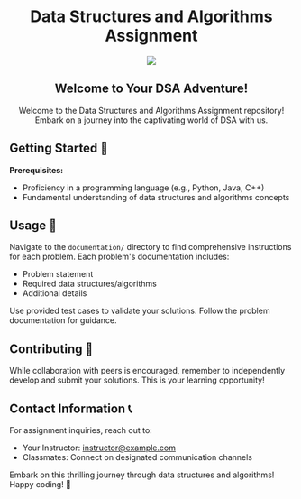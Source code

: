 <h1 align="center">Data Structures and Algorithms Assignment</h1>

<div align="center">
  <img src="https://www.bluewinston.com/wp-content/uploads/2019/01/bw_dsa-800x419.png.webp">
</div>

<h2 align="center">Welcome to Your DSA Adventure!</h2>

<p align="center">Welcome to the Data Structures and Algorithms Assignment repository! Embark on a journey into the captivating world of DSA with us.</p>

## Getting Started 🚀

**Prerequisites:**
- Proficiency in a programming language (e.g., Python, Java, C++)
- Fundamental understanding of data structures and algorithms concepts

## Usage 📖

Navigate to the `documentation/` directory to find comprehensive instructions for each problem. Each problem's documentation includes:
- Problem statement
- Required data structures/algorithms
- Additional details

Use provided test cases to validate your solutions. Follow the problem documentation for guidance.

## Contributing 🤝

While collaboration with peers is encouraged, remember to independently develop and submit your solutions. This is your learning opportunity!

## Contact Information 📞

For assignment inquiries, reach out to:

- Your Instructor: [instructor@example.com](mailto:instructor@example.com)
- Classmates: Connect on designated communication channels

Embark on this thrilling journey through data structures and algorithms! Happy coding! 🌟
